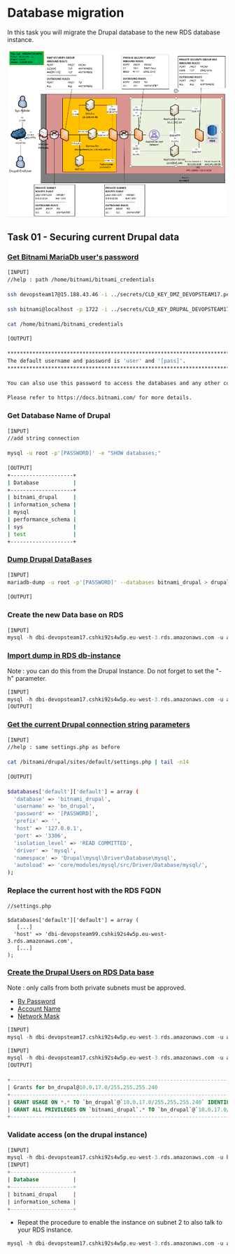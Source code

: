 # Database migration

In this task you will migrate the Drupal database to the new RDS database instance.

![Schema](./img/CLD_AWS_INFA.PNG)

## Task 01 - Securing current Drupal data

### [Get Bitnami MariaDb user's password](https://docs.bitnami.com/aws/faq/get-started/find-credentials/)

```bash
[INPUT]
//help : path /home/bitnami/bitnami_credentials

ssh devopsteam17@15.188.43.46 -i ../secrets/CLD_KEY_DMZ_DEVOPSTEAM17.pem -L 1722:10.0.17.10:22 -L 1780:10.0.17.10:8080

ssh bitnami@localhost -p 1722 -i ../secrets/CLD_KEY_DRUPAL_DEVOPSTEAM17.pem

cat /home/bitnami/bitnami_credentials

[OUTPUT]

******************************************************************************
The default username and password is 'user' and '[pass]'.
******************************************************************************

You can also use this password to access the databases and any other component the stack includes.

Please refer to https://docs.bitnami.com/ for more details.
```

### Get Database Name of Drupal

```bash
[INPUT]
//add string connection

mysql -u root -p'[PASSWORD]' -e "SHOW databases;"

[OUTPUT]
+--------------------+
| Database           |
+--------------------+
| bitnami_drupal     |
| information_schema |
| mysql              |
| performance_schema |
| sys                |
| test               |
+--------------------+
```

### [Dump Drupal DataBases](https://mariadb.com/kb/en/mariadb-dump/)

```bash
[INPUT]
mariadb-dump -u root -p'[PASSWORD]' --databases bitnami_drupal > drupal.sql

[OUTPUT]

```

### Create the new Data base on RDS

```sql
[INPUT]
mysql -h dbi-devopsteam17.cshki92s4w5p.eu-west-3.rds.amazonaws.com -u admin -p'[PASSWORD]' -e "CREATE DATABASE bitnami_drupal;"
```


### [Import dump in RDS db-instance](https://mariadb.com/kb/en/restoring-data-from-dump-files/)

Note : you can do this from the Drupal Instance. Do not forget to set the "-h" parameter.

```sql
[INPUT]
mysql -h dbi-devopsteam17.cshki92s4w5p.eu-west-3.rds.amazonaws.com -u admin -p'[PASSWORD]' < drupal.sql
[OUTPUT]
```

### [Get the current Drupal connection string parameters](https://www.drupal.org/docs/8/api/database-api/database-configuration)

```bash
[INPUT]
//help : same settings.php as before

cat /bitnami/drupal/sites/default/settings.php | tail -n14

[OUTPUT]

$databases['default']['default'] = array (
  'database' => 'bitnami_drupal',
  'username' => 'bn_drupal',
  'password' => '[PASSWORD]',
  'prefix' => '',
  'host' => '127.0.0.1',
  'port' => '3306',
  'isolation_level' => 'READ COMMITTED',
  'driver' => 'mysql',
  'namespace' => 'Drupal\mysql\Driver\Database\mysql',
  'autoload' => 'core/modules/mysql/src/Driver/Database/mysql/',
);
```

### Replace the current host with the RDS FQDN

```
//settings.php

$databases['default']['default'] = array (
   [...] 
  'host' => 'dbi-devopsteam99.cshki92s4w5p.eu-west-3.rds.amazonaws.com',
   [...] 
);
```

### [Create the Drupal Users on RDS Data base](https://mariadb.com/kb/en/create-user/)

Note : only calls from both private subnets must be approved.
* [By Password](https://mariadb.com/kb/en/create-user/#identified-by-password)
* [Account Name](https://mariadb.com/kb/en/create-user/#account-names)
* [Network Mask](https://cric.grenoble.cnrs.fr/Administrateurs/Outils/CalculMasque/)

```sql
[INPUT]
mysql -h dbi-devopsteam17.cshki92s4w5p.eu-west-3.rds.amazonaws.com -u admin -p'[PASSWORD]' -e "GRANT ALL PRIVILEGES ON bitnami_drupal.* TO 'bn_drupal'@'10.0.17.0/255.255.255.240' IDENTIFIED BY '[PASSWORD]';"
```

```sql
[INPUT]
mysql -h dbi-devopsteam17.cshki92s4w5p.eu-west-3.rds.amazonaws.com -u admin -p'[PASSWORD]' -e "SHOW GRANTS for 'bn_drupal'@'10.0.17.0/255.255.255.240';"
[OUTPUT]

+----------------------------------------------------------------------------------------------------------------------------------+
| Grants for bn_drupal@10.0.17.0/255.255.255.240                                                                                   |
+----------------------------------------------------------------------------------------------------------------------------------+
| GRANT USAGE ON *.* TO `bn_drupal`@`10.0.17.0/255.255.255.240` IDENTIFIED BY PASSWORD '[PASSWORD]' |
| GRANT ALL PRIVILEGES ON `bitnami_drupal`.* TO `bn_drupal`@`10.0.17.0/255.255.255.240`                                            |
+----------------------------------------------------------------------------------------------------------------------------------+
```

### Validate access (on the drupal instance)

```sql
[INPUT]
mysql -h dbi-devopsteam17.cshki92s4w5p.eu-west-3.rds.amazonaws.com -u bn_drupal -p'[PASSWORD]' bitnami_drupal -e "SHOW DATABASES;"
[INPUT]
+--------------------+
| Database           |
+--------------------+
| bitnami_drupal     |
| information_schema |
+--------------------+
```

* Repeat the procedure to enable the instance on subnet 2 to also talk to your RDS instance.
```sql
mysql -h dbi-devopsteam17.cshki92s4w5p.eu-west-3.rds.amazonaws.com -u admin -p'[PASSWORD]' -e "GRANT ALL PRIVILEGES ON bitnami_drupal.* TO 'bn_drupal'@'10.0.17.128/255.255.255.240' IDENTIFIED BY '[PASSWORD]';"
```
